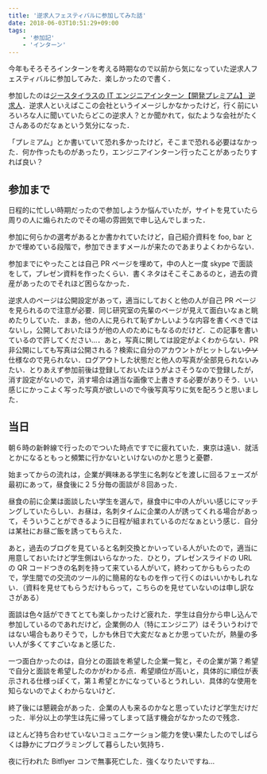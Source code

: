 ```yaml
---
title: '逆求人フェスティバルに参加してみた話'
date: 2018-06-03T10:51:29+09:00
tags:
    - '参加記'
    - 'インターン'
---
```


今年もそろそろインターンを考える時期なので以前から気になっていた逆求人フェスティバルに参加してみた．楽しかったので書く．

<!--more-->

参加したのは[ジースタイラスの IT エンジニアインターン【開発プレミアム】 逆求人](https://www.studenthunting.com/gf/index-it.asp)．逆求人といえばここの会社というイメージしかなかったけど，行く前にいろいろな人に聞いていたらどこの逆求人？とか聞かれて，似たような会社がたくさんあるのだなぁという気分になった．

「プレミアム」とか書いていて恐れ多かったけど，そこまで恐れる必要はなかった．何か作ったものがあったり，エンジニアインターン行ったことがあったりすれば良い？

## 参加まで

日程的に忙しい時期だったので参加しようか悩んでいたが，サイトを見ていたら周りの人に煽られたのでその場の雰囲気で申し込んでしまった．

参加に何らかの選考があるとか書かれていたけど，自己紹介資料を foo, bar とかで埋めている段階で，参加できますメールが来たのであまりよくわからない．

参加までにやったことは自己 PR ページを埋めて，中の人と一度 skype で面談をして，プレゼン資料を作ったくらい．書くネタはそこそこあるのと，過去の資産があったのでそれほど困らなかった．

逆求人のページは公開設定があって，適当にしておくと他の人が自己 PR ページを見られるので注意が必要．同じ研究室の先輩のページが見えて面白いなぁと眺めたりしていた．まあ，他の人に見られて恥ずかしいような内容を書くべきではないし，公開しておいたほうが他の人のためにもなるのだけど．この記事を書いているので許してください...．あと，写真に関しては設定がよくわからない．PR 非公開にしても写真は公開される？検索に自分のアカウントがヒットしない~~クソ~~仕様なので見られない．ログアウトした状態だと他人の写真が全部見られないみたい．とりあえず参加前後は登録しておいたほうがよさそうなので登録したが，消す設定がないので，消す場合は適当な画像で上書きする必要がありそう．いい感じにかっこよく写った写真が欲しいので今後写真写りに気を配ろうと思いました．

## 当日

朝６時の新幹線で行ったのでついた時点ですでに疲れていた．東京は遠い．就活とかになるともっと頻繁に行かないといけないのかと思うと憂鬱．

始まってからの流れは，企業が興味ある学生に名刺などを渡しに回るフェーズが最初にあって，昼食後に２５分毎の面談が８回あった．

昼食の前に企業は面談したい学生を選んで，昼食中に中の人がいい感じにマッチングしていたらしい．お昼は，名刺タイムに企業の人が誘ってくれる場合があって，そういうことができるように日程が組まれているのだなぁという感じ．自分は某社にお昼ご飯を誘ってもらえた．

あと，過去のブログを見ていると名刺交換とかいっている人がいたので，適当に用意しておいたけど学生側はいらなかった．ひとり，プレゼンスライドの URL の QR コードつきの名刺を持って来ている人がいて，終わってからもらったので，学生間での交流のツール的に簡易的なものを作って行くのはいいかもしれない．（資料を見せてもらうだけもらって，こちらのを見せていないのは申し訳なさがある）

面談は色々話ができてとても楽しかったけど疲れた．学生は自分から申し込んで参加しているのであれだけど，企業側の人（特にエンジニア）はそういうわけではない場合もありそうで，しかも休日で大変だなぁとか思っていたが，熱量の多い人が多くてすごいなぁと感じた．

一つ面白かったのは，自分との面談を希望した企業一覧と，その企業が第？希望で自分と面談を希望したのかがわかる点．希望順位が高いと，具体的に順位が表示される仕様っぽくて，第１希望とかになっているとうれしい．具体的な使用を知らないのでよくわからないけど．

終了後には懇親会があった．企業の人も来るのかなと思っていたけど学生だけだった．半分以上の学生は先に帰ってしまって話す機会がなかったので残念．

ほとんど持ち合わせていないコミュニケーション能力を使い果たしたのでしばらくは静かにプログラミングして暮らしたい気持ち．

夜に行われた Bitflyer コンで無事死亡した．強くなりたいですね...
